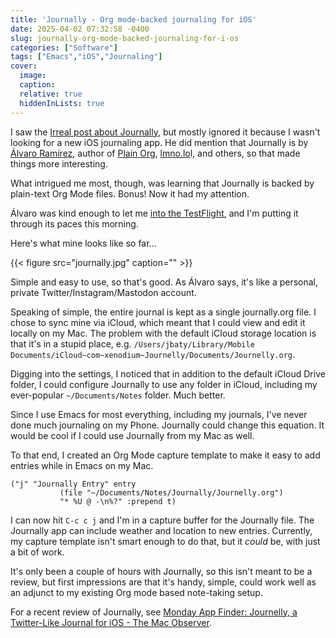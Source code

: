 ```yaml
---
title: 'Journally - Org mode-backed journaling for iOS'
date: 2025-04-02 07:32:58 -0400
slug: journally-org-mode-backed-journaling-for-i-os
categories: ["Software"]
tags: ["Emacs","iOS","Journaling"]
cover:
  image: 
  caption: 
  relative: true
  hiddenInLists: true
---
```


I saw the [Irreal post about Journally](https://irreal.org/blog/?p=12842), but mostly ignored it because I wasn't looking for a new iOS journaling app. He did mention that Journally is by [Álvaro Ramírez](https://lmno.lol/alvaro), author of [Plain Org](https://plainorg.com), [lmno.lo](https://lmno.lol/alvaro)l, and others, so that made things more interesting.

What intrigued me most, though, was learning that Journally is backed by plain-text Org Mode files. Bonus! Now it had my attention.

Álvaro was kind enough to let me [into the TestFlight](https://lmno.lol/alvaro/journelly-open-for-beta), and I'm putting it through its paces this morning.

Here's what mine looks like so far...

{{< figure src="journally.jpg" caption="" >}}

Simple and easy to use, so that's good. As Álvaro says, it's like a personal, private Twitter/Instagram/Mastodon account.

Speaking of simple, the entire journal is kept as a single journally.org file. I chose to sync mine via iCloud, which meant that I could view and edit it locally on my Mac. The problem with the default iCloud storage location is that it's in a stupid place, e.g. `/Users/jbaty/Library/Mobile Documents/iCloud~com~xenodium~Journelly/Documents/Journelly.org`. 

Digging into the settings, I noticed that in addition to the default iCloud Drive folder, I could configure Journally to use any folder in iCloud, including my ever-popular `~/Documents/Notes` folder. Much better.

Since I use Emacs for most everything, including my journals, I've never done much journaling on my Phone. Journally could change this equation. It would be cool if I could use Journally from my Mac as well.

To that end, I created an Org Mode capture template to make it easy to add entries while in Emacs on my Mac.

```emacs-lisp
("j" "Journally Entry" entry
           (file "~/Documents/Notes/Journally/Journelly.org")
           "* %U @ -\n%?" :prepend t)
```

I can now hit `C-c c j` and I'm in a capture buffer for the Journally file. The Journally app can include weather and location to new entries. Currently, my capture template isn't smart enough to do that, but it _could_ be, with just a bit of work.

It's only been a couple of hours with Journally, so this isn't meant to be a review, but first impressions are that it's handy, simple, could work well as an adjunct to my existing Org mode based note-taking setup.

For a recent review of Journally, see [Monday App Finder: Journelly, a Twitter-Like Journal for iOS - The Mac Observer](https://www.macobserver.com/tips/round-ups/journelly-journal-app-ios/).

